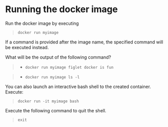 # Running the docker image

Run the docker image by executing

> `docker run myimage`

If a command is provided after the image name, the specified command will be executed instead.

What will be the output of the following command?

> * `docker run myimage figlet docker is fun`

> * `docker run myimage ls -l`

You can also launch an interactive bash shell to the created container.  Execute:

 > `docker run -it myimage bash`

Execute the following command to quit the shell.

>  `exit`